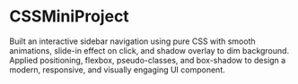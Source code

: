 # CSSMiniProject
Built an interactive sidebar navigation using pure CSS with smooth animations, slide-in effect on click, and shadow overlay to dim background. Applied positioning, flexbox, pseudo-classes, and box-shadow to design a modern, responsive, and visually engaging UI component.
